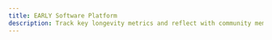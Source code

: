 ```yaml
---
title: EARLY Software Platform
description: Track key longevity metrics and reflect with community members
---
```

